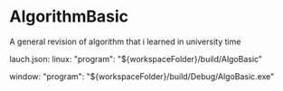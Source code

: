 # AlgorithmBasic
A general revision of algorithm that i learned in university time

lauch.json:
linux:
"program": "${workspaceFolder}/build/AlgoBasic" 

window:
"program": "${workspaceFolder}/build/Debug/AlgoBasic.exe"
